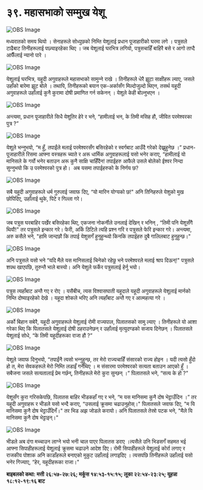 # ३९. महासभाको सम्‍मुख येशू

![OBS Image](https://cdn.door43.org/obs/jpg/360px/obs-en-39-01.jpg)

मध्यरातको समय थियो । सेनाहरूले सोध्पुछको निम्ति येशूलाई प्रधान पूजाहारीको घरमा लगे । पत्रुसले टाढैबाट तिनीहरूलाई पछ्याइरहेका थिए । जब येशूलाई घरभित्र लगियो, पत्रुसचाहिँ बाहिरै बसे र आगो ताप्दै आफैँलाई न्यानो पारे ।

![OBS Image](https://cdn.door43.org/obs/jpg/360px/obs-en-39-02.jpg)

येशूलाई घरभित्र, यहूदी अगुवाहरूले महासभाको सामुन्‍ने राखे । तिनीहरूले धेरै झूटा साक्षीहरू ल्याए, जसले उहाँको बारेमा झूट बोले । तथापि, तिनीहरूको बयान एक-अर्कासँग मिल्दोजुल्दो थिएन, तसर्थ यहूदी अगुवाहरूले उहाँलाई कुनै कुरामा दोषी प्रमाणित गर्न सकेनन् । येशूले केही बोल्नुभएन ।

![OBS Image](https://cdn.door43.org/obs/jpg/360px/obs-en-39-03.jpg)

अन्त्यमा, प्रधान पूजाहारीले सिधै येशूतिर हेरे र भने, “हामीलाई भन, के तिमी मसिह हौ, जीवित परमेश्‍वरका पुत्र ?”

![OBS Image](https://cdn.door43.org/obs/jpg/360px/obs-en-39-04.jpg)

येशूले भन्‍नुभयो, “म हुँ, तपाईंले मलाई परमेश्‍वरसँग बसिरहेको र स्वर्गबाट आउँदै गरेको देख्नुहुनेछ ।” प्रधान-पूजाहारीले रिसमा आफ्ना वस्‍त्रहरू च्याते र अरू धार्मिक अगुवाहरूलाई यसो भनेर कराए, “हामीलाई यो मानिसले के गर्यो भनेर बताउन अरू कुनै साक्षि चाहिँदैन! तपाईहरु आफैले उसले बोलेको ईश्‍वर निन्‍दा सुन्‍नुभयो कि उ परमेश्‍वरको पुत्र हो।  अब यसमा तपाईहरुको के निर्णय छ?

![OBS Image](https://cdn.door43.org/obs/jpg/360px/obs-en-39-05.jpg)

सबै यहूदी अगुवाहरूले धर्म गुरुलाई जवाफ दिए, “यो मारिन योग्यको छ!" अनि तिनिहरुले येशुको मुख छोपिदिए, उहाँलाई थुके, पिटे र गिल्‍ला गरे।

![OBS Image](https://cdn.door43.org/obs/jpg/360px/obs-en-39-06.jpg)

जब पत्रुस घरबाहिर पर्खेर बसिरहेका थिए, एकजना नोकर्नीले उनलाई देखिन् र भनिन् , “तिमी पनि येशूसँगै थियौ!" तर पत्रुसले इन्‍कार गरे। फेरी, अर्कि ठिटिले त्‍यहि प्रश्‍न गरि र पत्रुसले फेरि इन्का‍र गरे। अन्‍त्‍यमा, अरु कसैले भने, "हामि जान्‍दछौ कि तपाई येशुसगँ हुनुहुन्‍थ्‍यो किनकि तपाईहरु दुबै गालिलबाट हुनुहुन्‍छ।"

![OBS Image](https://cdn.door43.org/obs/jpg/360px/obs-en-39-07.jpg)

अनि पत्रुसले यसो भने “यदि मैले यस मानिसलाई चिनेको रहेछु भने परमेश्‍वरले मलाई श्राप दिऊन्!" पत्रुसले शपथ खाएपछि, तुरुन्‍तै भाले बास्यो। अनि येशुले फर्केर पत्रुसलाई हेर्नु भयो।

![OBS Image](https://cdn.door43.org/obs/jpg/360px/obs-en-39-08.jpg)

पत्रुस त्यहाँबाट अन्तै गए र रोए । यसैबीच, त्यस विश्‍वासघाती यहूदाले यहूदी अगुवाहरूले येशूलाई मार्नको निम्ति दोष्याइरहेको देखे । यहूदा शोकले भरिए अनि त्यहाँबाट अन्तै गए र आत्महत्या गरे ।

![OBS Image](https://cdn.door43.org/obs/jpg/360px/obs-en-39-09.jpg)

अर्को बिहान सबेरै, यहूदी अगुवाहरूले येशूलाई रोमी राज्यपाल, पिलातसको सामु ल्याए । तिनीहरूले यो आशा गरेका थिए कि पिलातसले येशूलाई दोषी ठहराउनेछन् र उहाँलाई मृत्युदण्डको सजाय दिनेछन् । पिलातसले येशूलाई सोधे, “के तिमी यहूदीहरूका राजा हौ ?”

![OBS Image](https://cdn.door43.org/obs/jpg/360px/obs-en-39-10.jpg)

येशूले जवाफ दिनुभयो, “तपाईंनै त्यसो भन्‍नुहुन्छ, तर मेरो राज्यचाहिँ संसारको राज्य होइन । यदी त्यसो हुँदो हो त, मेरा सेवकहरूले मेरो निम्ति लडाइँ गर्नेथिए । म संसारमा परमेश्‍वरको सत्यता बताउन आएको हुँ । सबैजना जसले सत्यतालाई प्रेम गर्छन्, तिनीहरूले मेरो कुरा सुन्छन् ।” पिलातसले भने, “सत्य के हो ?”

![OBS Image](https://cdn.door43.org/obs/jpg/360px/obs-en-39-11.jpg)

येशूसँग कुरा गरिसकेपछि, पिलातस बाहिर भीडकहाँ गए र भने, “म यस मानिसमा कुनै दोष भेट्टाउँदिन ।” तर यहूदी अगुवाहरू र भीडले यसो भन्दै कराए, “उसलाई क्रूसमा चढाउनुहोस्।" पिलातसले जवाफ दिए, "म यि मानिसमा कुनै दोष भेट्टाउँदिनँ।" तर भिड अझ जोडले करायो। अनि पिलातसले तेस्रो पटक भने, "मैले यि मानिसमा कुनै दोष भेट्टाइन्।"

![OBS Image](https://cdn.door43.org/obs/jpg/360px/obs-en-39-12.jpg)

भीडले अब दंगा मच्चाउन लाग्‍ने भयो भनी चाल पाएर पिलातस डराए ।त्यसैले उनि भिडसगँ सहमत भई आफ्ना सिपाहीहरूलाई येशूलाई क्रूसमा चढाउने आदेश दिए। रोमी सिपाहीहरूले येशूलाई कोर्रा लगाए र राजकीय पोशाक अनि काडाँहरूले बनाएको मुकुट उहाँलाई लगाइदिए । त्यसपछि तिनीहरूले उहाँलाई यसो भनेर गिज्याए, “हेर, यहूदीहरूका राजा।"

__बाइबलको कथा: मत्ती २६:५७-२७:२६; मर्कूस १४:५३-१५:१५; लूका २२:५४-२३:२५; यूहन्ना १८:१२-१९:१६ बाट__
